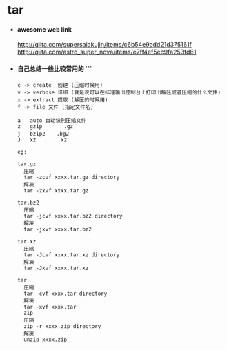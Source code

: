 # tar

- #### awesome web link
  <http://qiita.com/supersaiakujin/items/c6b54e9add21d375161f>
  <http://qiita.com/astro_super_nova/items/e7ff4ef5ec9fa253fd61>
- #### 自己总结一些比较常用的  ```
    ```
    c -> create  创建 (压缩时候用)
    v -> verbose 详细 (就是说可以在标准输出控制台上打印出解压或者压缩的什么文件)
    x -> extract 提取 (解压的时候用)
    f -> file 文件 (指定文件名)

    a	auto 自动识别压缩文件
    z	gzip	   .gz
    j	bzip2　	.bg2
    J	xz 	     .xz
  ```

  ```
  eg:

  tar.gz
    圧縮
    tar -zcvf xxxx.tar.gz directory
    解凍
    tar -zxvf xxxx.tar.gz

  tar.bz2
    圧縮
    tar -jcvf xxxx.tar.bz2 directory
    解凍
    tar -jxvf xxxx.tar.bz2

  tar.xz
    圧縮
    tar -Jcvf xxxx.tar.xz directory
    解凍
    tar -Jxvf xxxx.tar.xz

  tar
    圧縮
    tar -cvf xxxx.tar directory
    解凍
    tar -xvf xxxx.tar
    zip
    圧縮
    zip -r xxxx.zip directory
    解凍  
    unzip xxxx.zip
  ```
